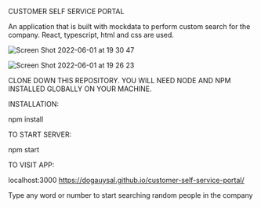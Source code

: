 CUSTOMER SELF SERVICE PORTAL

An application that is built with mockdata to perform custom search for the company.
React, typescript, html and css are used.

![Screen Shot 2022-06-01 at 19 30 47](https://user-images.githubusercontent.com/23417623/171454569-3d6d05c5-d5f5-4b26-89af-f5a997cb1e51.png)

![Screen Shot 2022-06-01 at 19 26 23](https://user-images.githubusercontent.com/23417623/171454439-e87ebf45-ac20-4c09-8b52-2d77ae559f6a.png)

CLONE DOWN THIS REPOSITORY. YOU WILL NEED NODE AND NPM INSTALLED GLOBALLY ON YOUR MACHINE.

INSTALLATION:

npm install

TO START SERVER:

npm start

TO VISIT APP:

localhost:3000
https://dogauysal.github.io/customer-self-service-portal/

Type any word or number to start searching random people in the company
